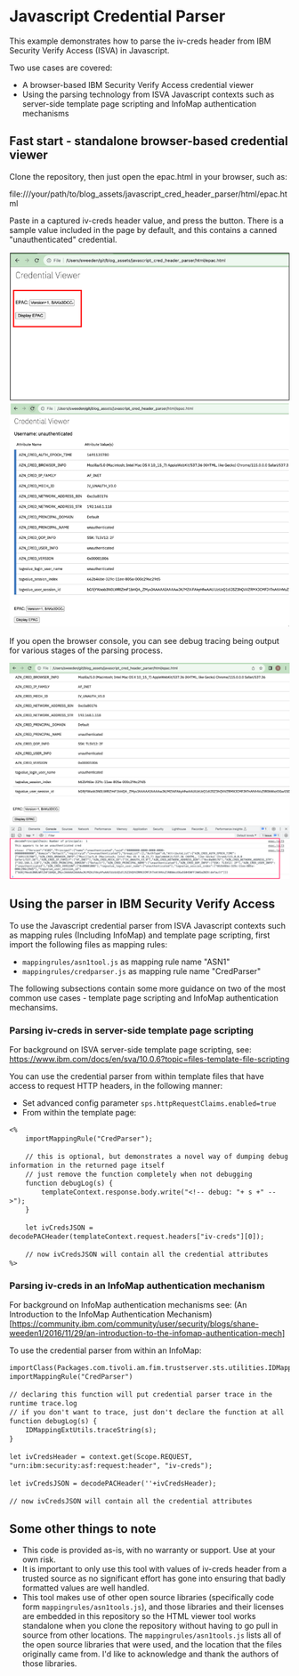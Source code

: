 # Javascript Credential Parser

This example demonstrates how to parse the iv-creds header from IBM Security Verify Access (ISVA) in Javascript.

Two use cases are covered:
 - A browser-based IBM Security Verify Access credential viewer
 - Using the parsing technology from ISVA Javascript contexts such as server-side template page scripting and InfoMap authentication mechanisms


## Fast start - standalone browser-based credential viewer

Clone the repository, then just open the epac.html in your browser, such as:

file:///your/path/to/blog_assets/javascript_cred_header_parser/html/epac.html

Paste in a captured iv-creds header value, and press the button. There is a sample value included in the page by default, and this contains a canned "unauthenticated" credential.

![EPAC HTML Viewer](readme_images/epac_html.png)

If you open the browser console, you can see debug tracing being output for various stages of the parsing process.

![EPAC HTML Debug](readme_images/epac_html_debug.png)

## Using the parser in IBM Security Verify Access

To use the Javascript credential parser from ISVA Javascript contexts such as mapping rules (Including InfoMap) and template page scripting, first import the following files as mapping rules:
  - `mappingrules/asn1tool.js` as mapping rule name "ASN1"
  - `mappingrules/credparser.js` as mapping rule name "CredParser"

The following subsections contain some more guidance on two of the most common use cases - template page scripting and InfoMap authentication mechansims.

### Parsing iv-creds in server-side template page scripting

For background on ISVA server-side template page scripting, see: https://www.ibm.com/docs/en/sva/10.0.6?topic=files-template-file-scripting

You can use the credential parser from within template files that have access to request HTTP headers, in the following manner:

  - Set advanced config parameter `sps.httpRequestClaims.enabled=true`
  - From within the template page:
```
<%
    importMappingRule("CredParser");
    
    // this is optional, but demonstrates a novel way of dumping debug information in the returned page itself
    // just remove the function completely when not debugging
    function debugLog(s) {
    	templateContext.response.body.write("<!-- debug: "+ s +" -->");
    }

    let ivCredsJSON = decodePACHeader(templateContext.request.headers["iv-creds"][0]);

    // now ivCredsJSON will contain all the credential attributes
%>
```

### Parsing iv-creds in an InfoMap authentication mechanism


For background on InfoMap authentication mechanisms see: (An Introduction to the InfoMap Authentication Mechanism)[https://community.ibm.com/community/user/security/blogs/shane-weeden1/2016/11/29/an-introduction-to-the-infomap-authentication-mech]

To use the credential parser from within an InfoMap:
```
importClass(Packages.com.tivoli.am.fim.trustserver.sts.utilities.IDMappingExtUtils);
importMappingRule("CredParser")

// declaring this function will put credential parser trace in the runtime trace.log
// if you don't want to trace, just don't declare the function at all
function debugLog(s) {
	IDMappingExtUtils.traceString(s);
}

let ivCredsHeader = context.get(Scope.REQUEST, "urn:ibm:security:asf:request:header", "iv-creds");

let ivCredsJSON = decodePACHeader(''+ivCredsHeader);

// now ivCredsJSON will contain all the credential attributes
```


## Some other things to note

* This code is provided as-is, with no warranty or support. Use at your own risk.
* It is important to only use this tool with values of iv-creds header from a trusted source as no significant effort has gone into ensuring that badly formatted values are well handled.
* This tool makes use of other open source libraries (specifically code form `mappingrules/asn1tools.js`), and those libraries and their licenses are embedded in this repository so the HTML viewer tool works standalone when you clone the repository without having to go pull in source from other locations. The `mappingrules/asn1tools.js` lists all of the open source libraries that were used, and the location that the files originally came from. I'd like to acknowledge and thank the authors of those libraries.





